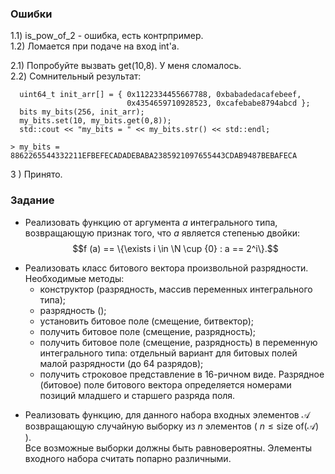 ### Ошибки
1.1) is_pow_of_2 - ошибка, есть контрпример. \
1.2) Ломается при подаче на вход int'a.

2.1) Попробуйте вызвать get(10,8). У меня сломалось. \
2.2) Сомнительный результат:   
```
  uint64_t init_arr[] = { 0x1122334455667788, 0xbabadedacafebeef,
                          0x4354659710928523, 0xcafebabe8794abcd };
  bits my_bits(256, init_arr);
  my_bits.set(10, my_bits.get(0,8));
  std::cout << "my_bits = " << my_bits.str() << std::endl;
```

```
> my_bits = 8862265544332211EFBEFECADADEBABA2385921097655443CDAB9487BEBAFECA
```

3 ) Принято.


### Задание

* Реализовать функцию от аргумента $a$ интегрального типа, возвращающую
признак того, что $a$ является степенью двойки: 
$$f (a) == \{\exists i \in \N \cup {0} : a == 2^i\}.$$

$\text{ }$

* Реализовать класс битового вектора произвольной разрядности. \
Необходимые методы:
   - конструктор (разрядность, массив переменных интегрального типа);
   - разрядность ();
   - установить битовое поле (смещение, битвектор);
   - получить битовое поле (смещение, разрядность);
   - получить битовое поле (смещение, разрядность) в переменную
интегрального типа: отдельный вариант для битовых полей малой
разрядности (до 64 разрядов);
   - получить строковое представление в 16-ричном виде.
  Разрядное (битовое) поле битового вектора определяется номерами
позиций младшего и старшего разряда поля.

$\text{ }$

* Реализовать функцию, для данного набора входных элементов $\mathcal{A}$ 
возвращающую случайную выборку из $n$ элементов ( $n \le \text{size of} (\mathcal{A})$ ). \
Все возможные выборки должны быть равновероятны. 
Элементы входного набора считать попарно различными.